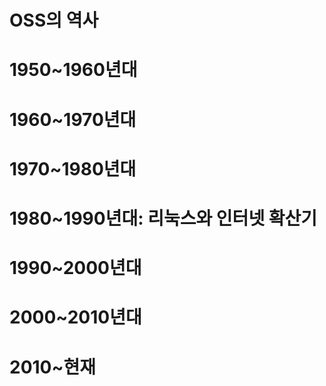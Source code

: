 # OSS의 역사

# 1950~1960년대


# 1960~1970년대


# 1970~1980년대


# 1980~1990년대: 리눅스와 인터넷 확산기 


# 1990~2000년대


# 2000~2010년대


# 2010~현재
